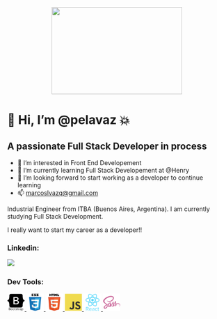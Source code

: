 <div align="center">
    <img src="https://media1.giphy.com/media/MGdfeiKtEiEPS/giphy.gif?cid=ecf05e47lomab9pkehosxy7b7anqk39kyv4r6fnts45mq99k&rid=giphy.gif&ct=g" width="300" height="200" />   
</div>


# 👋 Hi, I’m @pelavaz 💥

## A passionate Full Stack Developer in process

- 👀 I’m interested in Front End Developement 
- 🌱 I’m currently learning Full Stack Developement at @Henry
- 💞️ I’m looking forward to start working as a developer to continue learning
- 📫 marcoslvazq@gmail.com

Industrial Engineer from ITBA (Buenos Aires, Argentina). I am currently studying Full Stack Development.

I really want to start my career as a developer!!


### Linkedin:
<p>
  <a href="https://www.linkedin.com/in/marcos-luis-vazquez/">
    <img src="https://img.shields.io/badge/LinkedIn-0077B5?style=for-the-badge&logo=linkedin&logoColor=white"/></a>
  
</p>


### Dev Tools:
<p align="left"> <a href="https://getbootstrap.com" target="_blank"> <img src="https://raw.githubusercontent.com/devicons/devicon/master/icons/bootstrap/bootstrap-plain-wordmark.svg" alt="bootstrap" width="40" height="40"/> </a> <a href="https://www.w3schools.com/css/" target="_blank"> <img src="https://raw.githubusercontent.com/devicons/devicon/master/icons/css3/css3-original-wordmark.svg" alt="css3" width="40" height="40"/> </a> <a href="https://www.w3.org/html/" target="_blank"> <img src="https://raw.githubusercontent.com/devicons/devicon/master/icons/html5/html5-original-wordmark.svg" alt="html5" width="40" height="40"/> </a> <a href="https://developer.mozilla.org/en-US/docs/Web/JavaScript" target="_blank"> <img src="https://raw.githubusercontent.com/devicons/devicon/master/icons/javascript/javascript-original.svg" alt="javascript" width="40" height="40"/> </a> <a href="https://reactjs.org/" target="_blank"> <img src="https://raw.githubusercontent.com/devicons/devicon/master/icons/react/react-original-wordmark.svg" alt="react" width="40" height="40"/> </a> <a href="https://sass-lang.com" target="_blank"> <img src="https://raw.githubusercontent.com/devicons/devicon/master/icons/sass/sass-original.svg" alt="sass" width="40" height="40"/> </a> </p>
